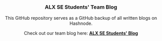<h3 align="center">ALX SE Students' Team Blog</h3>
<p align="center">This GitHub repository serves as a GitHub backup of all written blogs on Hashnode.</p>
<p align="center">Check out our team blog here: <strong><a href="https://studentsofalxse.hashnode.dev/" target="_blank">ALX SE Students' Blog</strong></p>
